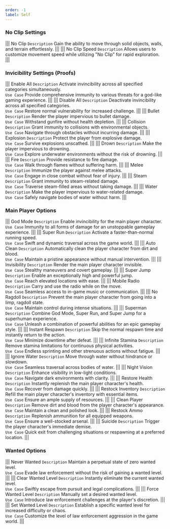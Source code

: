 ```yaml
---
order: -1
label: Self
---
```


### No Clip Settings
||| No Clip
`Description` Gain the ability to move through solid objects, walls, and terrain effortlessly.
|||
||| No Clip Speed
`Description` Allows users to customize movement speed while utilizing "No Clip" for rapid exploration.
|||

### Invicibility Settings (Proofs)
||| Enable All
`Description` Activate invincibility across all specified categories simultaneously.\
`Use Case` Provide comprehensive immunity to various threats for a god-like gaming experience.
|||
||| Disable All
`Description` Deactivate invincibility across all specified categories.\
`Use Case` Restore normal vulnerability for increased challenge.
|||
||| Bullet
`Description` Render the player impervious to bullet damage.\
`Use Case` Withstand gunfire without health depletion.
|||
||| Collision
`Description` Grant immunity to collisions with environmental objects.\
`Use Case` Navigate through obstacles without incurring damage.
|||
||| Explosion
`Description` Protect the player from explosive damage.\
`Use Case` Survive explosions unscathed.
|||
||| Drown
`Description` Make the player impervious to drowning.\
`Use Case` Explore underwater environments without the risk of drowning.
|||
||| Fire
`Description` Provide resistance to fire damage.\
`Use Case` Walk through flames without suffering harm.
|||
||| Melee
`Description` Immunize the player against melee attacks.\
`Use Case` Engage in close combat without fear of injury.
|||
||| Steam
`Description` Grant immunity to steam-related damage.\
`Use Case` Traverse steam-filled areas without taking damage.
|||
||| Water
`Description` Make the player impervious to water-related damage.\
`Use Case` Safely navigate bodies of water without harm.
|||

### Main Player Options
||| God Mode
`Description` Enable invincibility for the main player character.\
`Use Case` Immunity to all forms of damage for an unstoppable gameplay experience.
|||
||| Super Run
`Description` Activate a faster-than-normal running speed.\
`Use Case` Swift and dynamic traversal across the game world.
|||
||| Auto Clean
`Description` Automatically clean the player character from dirt and blood.\
`Use Case` Maintain a pristine appearance without manual intervention.
|||
||| Invisibility
`Description` Render the main player character invisible.\
`Use Case` Stealthy maneuvers and covert gameplay.
|||
||| Super Jump
`Description` Enable an exceptionally high and powerful jump.\
`Use Case` Reach elevated locations with ease.
|||
||| Mobile Radio
`Description` Carry and use the radio while on the move.\
`Use Case` Seamless access to in-game music or communication.
|||
||| No Ragdoll
`Description` Prevent the main player character from going into a limp, ragdoll state.\
`Use Case` Maintain control during intense situations.
|||
||| Superman
`Description` Combine God Mode, Super Run, and Super Jump for a superhuman experience.\
`Use Case` Unleash a combination of powerful abilities for an epic gameplay style.
|||
||| Instant Respawn
`Description` Skip the normal respawn time and instantly return to the action.\
`Use Case` Minimize downtime after defeat.
|||
||| Infinite Stamina
`Description` Remove stamina limitations for continuous physical activities.\
`Use Case` Endless sprinting and other strenuous actions without fatigue.
|||
||| Ignore Water
`Description` Move through water without hindrance or slowdown.\
`Use Case` Seamless traversal across bodies of water.
|||
||| Night Vision
`Description` Enhance visibility in low-light conditions.\
`Use Case` Navigate dark environments with clarity.
|||
||| Restore Health
`Description` Instantly replenish the main player character's health.\
`Use Case` Recover from damage quickly.
|||
||| Restock Inventory
`Description` Refill the main player character's inventory with essential items.\
`Use Case` Ensure an ample supply of resources.
|||
||| Clean Player
`Description` Remove dirt and blood from the player character's appearance.\
`Use Case` Maintain a clean and polished look.
|||
||| Restock Ammo
`Description` Replenish ammunition for all equipped weapons.\
`Use Case` Ensure a well-stocked arsenal.
|||
||| Suicide
`Description` Trigger the player character's immediate demise.\
`Use Case` Quick exit from challenging situations or respawning at a preferred location.
|||

### Wanted Options
||| Never Wanted 
`Description` Maintain a perpetual state of zero wanted level.\
`Use Case` Evade law enforcement without the risk of gaining a wanted level.
|||
||| Clear Wanted Level
`Description` Instantly eliminate the current wanted level.\
`Use Case` Swiftly escape from pursuit and legal complications.
|||
||| Force Wanted Level
`Description` Manually set a desired wanted level.\
`Use Case` Introduce law enforcement challenges at the player's discretion.
|||
||| Set Wanted Level
`Description` Establish a specific wanted level for increased difficulty or chaos.\
`Use Case` Customize the level of law enforcement aggression in the game world.
|||
